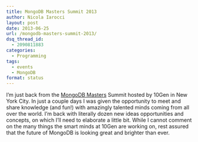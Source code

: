 ```yaml
---
title: MongoDB Masters Summit 2013
author: Nicola Iarocci
layout: post
date: 2013-06-25
url: /mongodb-masters-summit-2013/
dsq_thread_id:
  - 2090811883
categories:
  - Programming
tags:
  - events
  - MongoDB
format: status
---
```

I&#8217;m just back from the <a title="MongoDB Masters" href="http://www.mongodb.org/about/community/masters/" target="_blank">MongoDB Masters</a> Summit hosted by 10Gen in New York City. In just a couple days I was given the opportunity to meet and share knowledge (and fun!) with amazingly talented minds coming from all over the world. I&#8217;m back with literally dozen new ideas opportunities and concepts, on which I&#8217;ll need to elaborate a little bit. While I cannot comment on the many things the smart minds at 10Gen are working on, rest assured that the future of MongoDB is looking great and brighter than ever.

